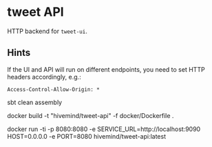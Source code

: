 # tweet API

HTTP backend for `tweet-ui`.

## Hints

If the UI and API will run on different endpoints, you need to set HTTP headers accordingly, e.g.:

```http
Access-Control-Allow-Origin: *
```

sbt clean assembly

docker build -t "hivemind/tweet-api" -f docker/Dockerfile .

docker run -ti -p 8080:8080 -e SERVICE_URL=http://localhost:9090 HOST=0.0.0.0 -e PORT=8080 hivemind/tweet-api:latest